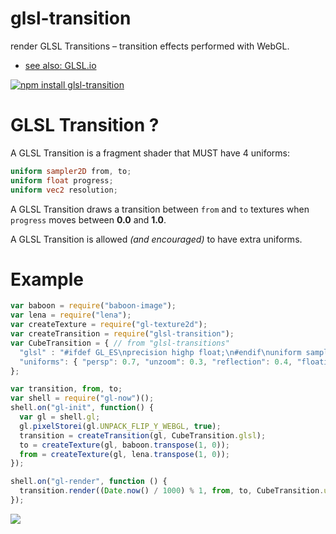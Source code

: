 # glsl-transition
render GLSL Transitions – transition effects performed with WebGL.

- [see also: GLSL.io](http://glsl.io/)

[![npm install glsl-transition](https://nodei.co/npm/glsl-transition.png)](http://npmjs.org/package/glsl-transition)

# GLSL Transition ?

A GLSL Transition is a fragment shader that MUST have 4 uniforms:
```glsl
uniform sampler2D from, to;
uniform float progress;
uniform vec2 resolution;
```

A GLSL Transition draws a transition between `from` and `to` textures
when `progress` moves between **0.0** and **1.0**.

A GLSL Transition is allowed *(and encouraged)* to have extra uniforms.

# Example

```javascript
var baboon = require("baboon-image");
var lena = require("lena");
var createTexture = require("gl-texture2d");
var createTransition = require("glsl-transition");
var CubeTransition = { // from "glsl-transitions"
  "glsl" : "#ifdef GL_ES\nprecision highp float;\n#endif\nuniform sampler2D from, to;\nuniform float progress;\nuniform vec2 resolution;\n\nuniform float persp;\nuniform float unzoom;\nuniform float reflection;\nuniform float floating;\n\nvec2 project (vec2 p) {\n  return p * vec2(1.0, -1.2) + vec2(0.0, -floating/100.);\n}\n\nbool inBounds (vec2 p) {\n  return all(lessThan(vec2(0.0), p)) && all(lessThan(p, vec2(1.0)));\n}\n\nvec4 bgColor (vec2 p, vec2 pfr, vec2 pto) {\n  vec4 c = vec4(0.0, 0.0, 0.0, 1.0);\n  pfr = project(pfr);\n  if (inBounds(pfr)) {\n    c += mix(vec4(0.0), texture2D(from, pfr), reflection * mix(1.0, 0.0, pfr.y));\n  }\n  pto = project(pto);\n  if (inBounds(pto)) {\n    c += mix(vec4(0.0), texture2D(to, pto), reflection * mix(1.0, 0.0, pto.y));\n  }\n  return c;\n}\n\n// p : the position\n// persp : the perspective in [ 0, 1 ]\n// center : the xcenter in [0, 1] \\ 0.5 excluded\nvec2 xskew (vec2 p, float persp, float center) {\n  float x = mix(p.x, 1.0-p.x, center);\n  return (\n    (\n      vec2( x, (p.y - 0.5*(1.0-persp) * x) / (1.0+(persp-1.0)*x) )\n      - vec2(0.5-distance(center, 0.5), 0.0)\n    )\n    * vec2(0.5 / distance(center, 0.5) * (center<0.5 ? 1.0 : -1.0), 1.0)\n    + vec2(center<0.5 ? 0.0 : 1.0, 0.0)\n  );\n}\n\nvoid main() {\n  vec2 op = gl_FragCoord.xy / resolution.xy;\n  float uz = unzoom * 2.0*(0.5-distance(0.5, progress));\n  vec2 p = -uz*0.5+(1.0+uz) * op;\n  vec2 fromP = xskew(\n    (p - vec2(progress, 0.0)) / vec2(1.0-progress, 1.0),\n    1.0-mix(progress, 0.0, persp),\n    0.0\n  );\n  vec2 toP = xskew(\n    p / vec2(progress, 1.0),\n    mix(pow(progress, 2.0), 1.0, persp),\n    1.0\n  );\n  if (inBounds(fromP)) {\n    gl_FragColor = texture2D(from, fromP);\n  }\n  else if (inBounds(toP)) {\n    gl_FragColor = texture2D(to, toP);\n  }\n  else {\n    gl_FragColor = bgColor(op, fromP, toP);\n  }\n}",
  "uniforms": { "persp": 0.7, "unzoom": 0.3, "reflection": 0.4, "floating": 3.0 }
};

var transition, from, to;
var shell = require("gl-now")();
shell.on("gl-init", function() {
  var gl = shell.gl;
  gl.pixelStorei(gl.UNPACK_FLIP_Y_WEBGL, true);
  transition = createTransition(gl, CubeTransition.glsl);
  to = createTexture(gl, baboon.transpose(1, 0));
  from = createTexture(gl, lena.transpose(1, 0));
});

shell.on("gl-render", function () {
  transition.render((Date.now() / 1000) % 1, from, to, CubeTransition.uniforms);
});
```

![](http://i.imgur.com/rudrN7f.jpg)
